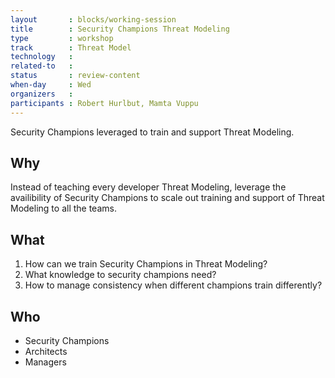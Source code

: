 ```yaml
---
layout       : blocks/working-session
title        : Security Champions Threat Modeling
type         : workshop
track        : Threat Model
technology   :
related-to   :
status       : review-content
when-day     : Wed
organizers   :
participants : Robert Hurlbut, Mamta Vuppu
---
```


Security Champions leveraged to train and support Threat Modeling.

## Why

Instead of teaching every developer Threat Modeling, leverage the availibility of Security Champions to scale out training and support of Threat Modeling to all the teams.

## What

1. How can we train Security Champions in Threat Modeling?
2. What knowledge to security champions need?
3. How to manage consistency when different champions train differently?

## Who

- Security Champions
- Architects
- Managers
